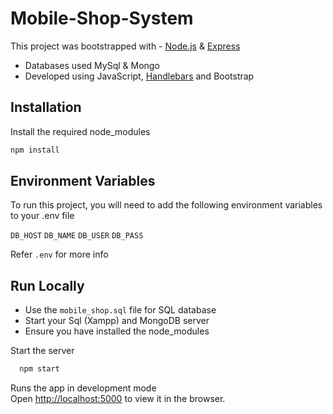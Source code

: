 # Mobile-Shop-System
This project was bootstrapped with - [Node.js](https://nodejs.org/en/docs/) & [Express](https://expressjs.com/en/guide/routing.html)

- Databases used MySql & Mongo  
- Developed using JavaScript, [Handlebars](https://handlebarsjs.com/guide/#what-is-handlebars) and Bootstrap

## Installation

Install the required node_modules

```bash
npm install
```
    
## Environment Variables
To run this project, you will need to add the following environment variables to your .env file

`DB_HOST`
`DB_NAME`
`DB_USER`
`DB_PASS`

Refer `.env` for more info

## Run Locally


- Use the `mobile_shop.sql` file for SQL database
- Start your Sql (Xampp) and MongoDB server
- Ensure you have installed the node_modules

Start the server

```bash
  npm start
```
Runs the app in development mode  
Open [http://localhost:5000]() to view it in the browser.

